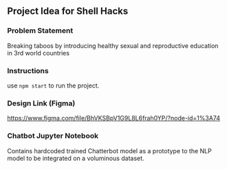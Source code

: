 ## Project Idea for Shell Hacks

### Problem Statement
Breaking taboos by introducing healthy sexual and reproductive education in 3rd world countries

### Instructions
use `npm start` to run the project.

### Design Link (Figma)
https://www.figma.com/file/BhVKSBpV1G9L8L6frah0YP/?node-id=1%3A74

### Chatbot Jupyter Notebook
Contains hardcoded trained Chatterbot model as a prototype to the NLP model to be integrated on a voluminous dataset.
